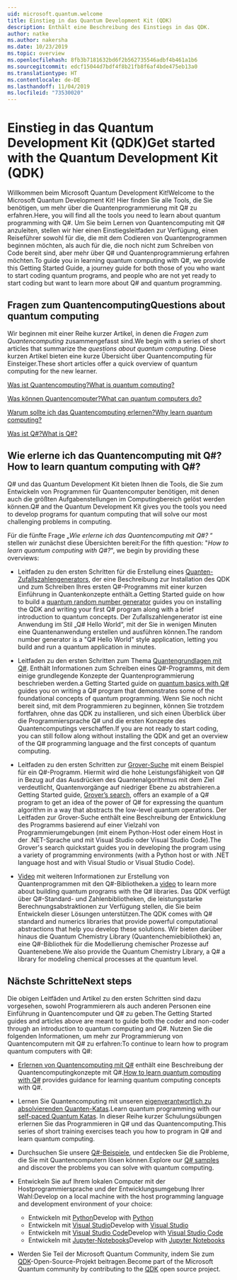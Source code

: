```yaml
---
uid: microsoft.quantum.welcome
title: Einstieg in das Quantum Development Kit (QDK)
description: Enthält eine Beschreibung des Einstiegs in das QDK.
author: natke
ms.author: nakersha
ms.date: 10/23/2019
ms.topic: overview
ms.openlocfilehash: 8fb3b7181632bd6f2b562735546adbf4b461a1b6
ms.sourcegitcommit: edcf15044d7bdf4f8b21fb8f6af4bde475eb13a0
ms.translationtype: HT
ms.contentlocale: de-DE
ms.lasthandoff: 11/04/2019
ms.locfileid: "73530020"
---
```

# <a name="get-started-with-the-quantum-development-kit-qdk"></a><span data-ttu-id="63d2e-103">Einstieg in das Quantum Development Kit (QDK)</span><span class="sxs-lookup"><span data-stu-id="63d2e-103">Get started with the Quantum Development Kit (QDK)</span></span>

<span data-ttu-id="63d2e-104">Willkommen beim Microsoft Quantum Development Kit!</span><span class="sxs-lookup"><span data-stu-id="63d2e-104">Welcome to the Microsoft Quantum Development Kit!</span></span>  <span data-ttu-id="63d2e-105">Hier finden Sie alle Tools, die Sie benötigen, um mehr über die Quantenprogrammierung mit Q# zu erfahren.</span><span class="sxs-lookup"><span data-stu-id="63d2e-105">Here, you will find all the tools you need to learn about quantum programming with Q#.</span></span>  <span data-ttu-id="63d2e-106">Um Sie beim Lernen von Quantencomputing mit Q# anzuleiten, stellen wir hier einen Einstiegsleitfaden zur Verfügung, einen Reiseführer sowohl für die, die mit dem Codieren von Quantenprogrammen beginnen möchten, als auch für die, die noch nicht zum Schreiben von Code bereit sind, aber mehr über Q# und Quantenprogrammierung erfahren möchten.</span><span class="sxs-lookup"><span data-stu-id="63d2e-106">To guide you in learning quantum computing with Q#, we provide this Getting Started Guide, a journey guide for both those of you who want to start coding quantum programs, and people who are not yet ready to start coding but want to learn more about Q# and quantum programming.</span></span>

## <a name="questions-about-quantum-computing"></a><span data-ttu-id="63d2e-107">Fragen zum Quantencomputing</span><span class="sxs-lookup"><span data-stu-id="63d2e-107">Questions about quantum computing</span></span>

<span data-ttu-id="63d2e-108">Wir beginnen mit einer Reihe kurzer Artikel, in denen die _Fragen zum Quantencomputing_ zusammengefasst sind.</span><span class="sxs-lookup"><span data-stu-id="63d2e-108">We begin with a series of short articles that summarize the _questions about quantum computing_.</span></span> <span data-ttu-id="63d2e-109">Diese kurzen Artikel bieten eine kurze Übersicht über Quantencomputing für Einsteiger.</span><span class="sxs-lookup"><span data-stu-id="63d2e-109">These short articles offer a quick overview of quantum computing for the new learner.</span></span>

[<span data-ttu-id="63d2e-110">Was ist Quantencomputing?</span><span class="sxs-lookup"><span data-stu-id="63d2e-110">What is quantum computing?</span></span>](xref:microsoft.quantum.overview.what)

[<span data-ttu-id="63d2e-111">Was können Quantencomputer?</span><span class="sxs-lookup"><span data-stu-id="63d2e-111">What can quantum computers do?</span></span>](xref:microsoft.quantum.overview.computers)

[<span data-ttu-id="63d2e-112">Warum sollte ich das Quantencomputing erlernen?</span><span class="sxs-lookup"><span data-stu-id="63d2e-112">Why learn quantum computing?</span></span>](xref:microsoft.quantum.overview.why)

[<span data-ttu-id="63d2e-113">Was ist Q#?</span><span class="sxs-lookup"><span data-stu-id="63d2e-113">What is Q#?</span></span>](xref:microsoft.quantum.overview.qsharp)

## <a name="how-to-learn-quantum-computing-with-q"></a><span data-ttu-id="63d2e-114">Wie erlerne ich das Quantencomputing mit Q#?</span><span class="sxs-lookup"><span data-stu-id="63d2e-114">How to learn quantum computing with Q#?</span></span>

<span data-ttu-id="63d2e-115">Q# und das Quantum Development Kit bieten Ihnen die Tools, die Sie zum Entwickeln von Programmen für Quantencomputer benötigen, mit denen auch die größten Aufgabenstellungen im Computingbereich gelöst werden können.</span><span class="sxs-lookup"><span data-stu-id="63d2e-115">Q# and the Quantum Development Kit gives you the tools you need to develop programs for quantum computing that will solve our most challenging problems in computing.</span></span>

<span data-ttu-id="63d2e-116">Für die fünfte Frage  „_Wie erlerne ich das Quantencomputing mit Q#?_ “ stellen wir zunächst diese Übersichten bereit:</span><span class="sxs-lookup"><span data-stu-id="63d2e-116">For the fifth question:  "_How to learn quantum computing with Q#?_", we begin by providing these overviews:</span></span>

* <span data-ttu-id="63d2e-117">Leitfaden zu den ersten Schritten für die Erstellung eines [Quanten-Zufallszahlengenerators](xref:microsoft.quantum.quickstarts.qrng), der eine Beschreibung zur Installation des QDK und zum Schreiben Ihres ersten Q#-Programms mit einer kurzen Einführung in Quantenkonzepte enthält.</span><span class="sxs-lookup"><span data-stu-id="63d2e-117">a Getting Started guide on how to build a [quantum random number generator](xref:microsoft.quantum.quickstarts.qrng) guides you on installing the QDK and writing your first Q# program along with a brief introduction to quantum concepts.</span></span> <span data-ttu-id="63d2e-118">Der Zufallszahlengenerator ist eine Anwendung im Stil „Q# Hello World“, mit der Sie in wenigen Minuten eine Quantenanwendung erstellen und ausführen können.</span><span class="sxs-lookup"><span data-stu-id="63d2e-118">The random number generator is a "Q# Hello World" style application, letting you build and run a quantum application in minutes.</span></span>

* <span data-ttu-id="63d2e-119">Leitfaden zu den ersten Schritten zum Thema [Quantengrundlagen mit Q#](xref:microsoft.quantum.write-program). Enthält Informationen zum Schreiben eines Q#-Programms, mit dem einige grundlegende Konzepte der Quantenprogrammierung beschrieben werden.</span><span class="sxs-lookup"><span data-stu-id="63d2e-119">a Getting Started guide on [quantum basics with Q#](xref:microsoft.quantum.write-program) guides you on writing a Q# program that demonstrates some of the foundational concepts of quantum programming.</span></span> <span data-ttu-id="63d2e-120">Wenn Sie noch nicht bereit sind, mit dem Programmieren zu beginnen, können Sie trotzdem fortfahren, ohne das QDK zu installieren, und sich einen Überblick über die Programmiersprache Q# und die ersten Konzepte des Quantencomputings verschaffen.</span><span class="sxs-lookup"><span data-stu-id="63d2e-120">If you are not ready to start coding, you can still follow along without installing the QDK and get an overview of the Q# programming language and the first concepts of quantum computing.</span></span>

* <span data-ttu-id="63d2e-121">Leitfaden zu den ersten Schritten zur [Grover-Suche](xref:microsoft.quantum.quickstarts.search) mit einem Beispiel für ein Q#-Programm. Hiermit wird die hohe Leistungsfähigkeit von Q# in Bezug auf das Ausdrücken des Quantenalgorithmus mit dem Ziel verdeutlicht, Quantenvorgänge auf niedriger Ebene zu abstrahieren.</span><span class="sxs-lookup"><span data-stu-id="63d2e-121">a Getting Started guide, [Grover’s search](xref:microsoft.quantum.quickstarts.search), offers an example of a Q# program to get an idea of the power of Q# for expressing the quantum algorithm in a way that abstracts the low-level quantum operations.</span></span>  <span data-ttu-id="63d2e-122">Der Leitfaden zur Grover-Suche enthält eine Beschreibung der Entwicklung des Programms basierend auf einer Vielzahl von Programmierumgebungen (mit einem Python-Host oder einem Host in der .NET-Sprache und mit Visual Studio oder Visual Studio Code).</span><span class="sxs-lookup"><span data-stu-id="63d2e-122">The Grover's search quickstart guides you in developing the program using a variety of programming environments (with a Python host or with .NET language host and with Visual Studio or Visual Studio Code).</span></span>

* <span data-ttu-id="63d2e-123">[Video](https://www.microsoft.com/videoplayer/embed/RE2JOJf) mit weiteren Informationen zur Erstellung von Quantenprogrammen mit den Q#-Bibliotheken.</span><span class="sxs-lookup"><span data-stu-id="63d2e-123">a [video](https://www.microsoft.com/videoplayer/embed/RE2JOJf) to learn more about building quantum programs with the Q# libraries.</span></span>  <span data-ttu-id="63d2e-124">Das QDK verfügt über Q#-Standard- und Zahlenbibliotheken, die leistungsstarke Berechnungsabstraktionen zur Verfügung stellen, die Sie beim Entwickeln dieser Lösungen unterstützen.</span><span class="sxs-lookup"><span data-stu-id="63d2e-124">The QDK comes with Q# standard and numerics libraries that provide powerful computational abstractions that help you develop these solutions.</span></span> <span data-ttu-id="63d2e-125">Wir bieten darüber hinaus die Quantum Chemistry Library (Quantenchemiebibliothek) an, eine Q#-Bibliothek für die Modellierung chemischer Prozesse auf Quantenebene.</span><span class="sxs-lookup"><span data-stu-id="63d2e-125">We also provide the Quantum Chemistry Library, a Q# a library for modeling chemical processes at the quantum level.</span></span>

## <a name="next-steps"></a><span data-ttu-id="63d2e-126">Nächste Schritte</span><span class="sxs-lookup"><span data-stu-id="63d2e-126">Next steps</span></span>

<span data-ttu-id="63d2e-127">Die obigen Leitfäden und Artikel zu den ersten Schritten sind dazu vorgesehen, sowohl Programmierern als auch anderen Personen eine Einführung in Quantencomputer und Q# zu geben.</span><span class="sxs-lookup"><span data-stu-id="63d2e-127">The Getting Started guides and articles above are meant to guide both the coder and non-coder through an introduction to quantum computing and Q#.</span></span>  <span data-ttu-id="63d2e-128">Nutzen Sie die folgenden Informationen, um mehr zur Programmierung von Quantencomputern mit Q# zu erfahren:</span><span class="sxs-lookup"><span data-stu-id="63d2e-128">To continue to learn how to program quantum computers with Q#:</span></span>

* <span data-ttu-id="63d2e-129">[Erlernen von Quantencomputing mit Q#](xref:microsoft.quantum.overview.learn) enthält eine Beschreibung der Quantencomputingkonzepte mit Q#.</span><span class="sxs-lookup"><span data-stu-id="63d2e-129">[How to learn quantum computing with Q#](xref:microsoft.quantum.overview.learn) provides guidance for learning quantum computing concepts with Q#.</span></span>

* <span data-ttu-id="63d2e-130">Lernen Sie Quantencomputing mit unseren [eigenverantwortlich zu absolvierenden Quanten-Katas](https://aka.ms/try-quantum-katas).</span><span class="sxs-lookup"><span data-stu-id="63d2e-130">Learn quantum programming with our [self-paced Quantum Katas](https://aka.ms/try-quantum-katas).</span></span> <span data-ttu-id="63d2e-131">In dieser Reihe kurzer Schulungsübungen erlernen Sie das Programmieren in Q# und das Quantencomputing.</span><span class="sxs-lookup"><span data-stu-id="63d2e-131">This series of short training exercises teach you how to program in Q# and learn quantum computing.</span></span>

* <span data-ttu-id="63d2e-132">Durchsuchen Sie unsere [Q#-Beispiele](https://docs.microsoft.com/samples/browse/?languages=qsharp), und entdecken Sie die Probleme, die Sie mit Quantencomputern lösen können.</span><span class="sxs-lookup"><span data-stu-id="63d2e-132">Explore our [Q# samples](https://docs.microsoft.com/samples/browse/?languages=qsharp) and discover the problems you can solve with quantum computing.</span></span>

* <span data-ttu-id="63d2e-133">Entwickeln Sie auf Ihrem lokalen Computer mit der Hostprogrammiersprache und der Entwicklungsumgebung Ihrer Wahl:</span><span class="sxs-lookup"><span data-stu-id="63d2e-133">Develop on a local machine with the host programming language and development environment of your choice:</span></span>
  * <span data-ttu-id="63d2e-134">Entwickeln mit [Python](xref:microsoft.quantum.install#develop-with-python)</span><span class="sxs-lookup"><span data-stu-id="63d2e-134">Develop with [Python](xref:microsoft.quantum.install#develop-with-python)</span></span>
  * <span data-ttu-id="63d2e-135">Entwickeln mit [Visual Studio](xref:microsoft.quantum.install#develop-with-c-on-windows-using-visual-studio)</span><span class="sxs-lookup"><span data-stu-id="63d2e-135">Develop with [Visual Studio](xref:microsoft.quantum.install#develop-with-c-on-windows-using-visual-studio)</span></span>
  * <span data-ttu-id="63d2e-136">Entwickeln mit [Visual Studio Code](xref:microsoft.quantum.install#develop-with-c-using-visual-studio-code)</span><span class="sxs-lookup"><span data-stu-id="63d2e-136">Develop with [Visual Studio Code](xref:microsoft.quantum.install#develop-with-c-using-visual-studio-code)</span></span>
  * <span data-ttu-id="63d2e-137">Entwickeln mit [Jupyter-Notebooks](xref:microsoft.quantum.install#develop-with-jupyter-notebooks)</span><span class="sxs-lookup"><span data-stu-id="63d2e-137">Develop with [Jupyter Notebooks](xref:microsoft.quantum.install#develop-with-jupyter-notebooks)</span></span>

* <span data-ttu-id="63d2e-138">Werden Sie Teil der Microsoft Quantum Community, indem Sie zum [QDK](xref:microsoft.quantum.contributing)-Open-Source-Projekt beitragen.</span><span class="sxs-lookup"><span data-stu-id="63d2e-138">Become part of the Microsoft Quantum community by contributing to the [QDK](xref:microsoft.quantum.contributing) open source project.</span></span>
